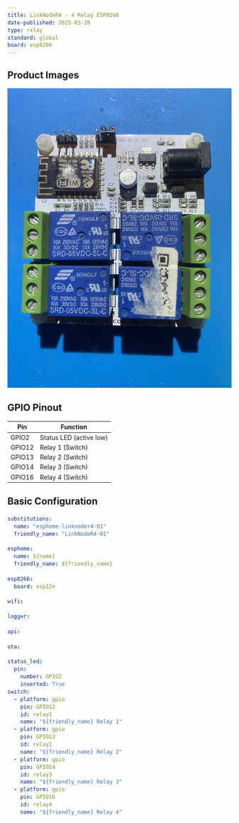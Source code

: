 ```yaml
---
title: LinkNodeR4 - 4 Relay ESP8266
date-published: 2025-03-28
type: relay
standard: global
board: esp8266
---
```


## Product Images

![LinkNodeR4 Device](LinkNodeR4.jpg "LinkNodeR4")

## GPIO Pinout

| Pin    | Function                                      |
| ------ | --------------------------------------------- |
| GPIO2  | Status LED (active low)                       |
| GPIO12 | Relay 1 (Switch)                              |
| GPIO13 | Relay 2 (Switch)                              |
| GPIO14 | Relay 3 (Switch)                              |
| GPIO16 | Relay 4 (Switch)                              |

## Basic Configuration

```yaml
substitutions:
  name: "esphome-linknoder4-01"
  friendly_name: "LinkNodeR4-01"

esphome:
  name: ${name}
  friendly_name: ${friendly_name}

esp8266:
  board: esp12e

wifi:

logger:

api:

ota:

status_led:
  pin:
    number: GPIO2
    inverted: True
switch:
  - platform: gpio
    pin: GPIO12
    id: relay1
    name: "${friendly_name} Relay 1"
  - platform: gpio
    pin: GPIO13
    id: relay2
    name: "${friendly_name} Relay 2"
  - platform: gpio
    pin: GPIO14
    id: relay3
    name: "${friendly_name} Relay 3"
  - platform: gpio
    pin: GPIO16
    id: relay4
    name: "${friendly_name} Relay 4"
```
